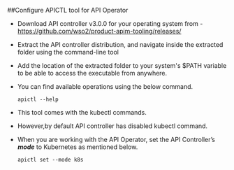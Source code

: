 ##Configure APICTL tool for API Operator

- Download API controller v3.0.0 for your operating system from - https://github.com/wso2/product-apim-tooling/releases/

- Extract the API controller distribution, and navigate inside the extracted folder using the command-line tool

- Add the location of the extracted folder to your system's $PATH variable to be able to access the executable from anywhere.

- You can find available operations using the below command.
    ```
    apictl --help
    ```
- This tool comes with the kubectl commands.
- However,by default API controller has disabled kubectl command. 
- When you are working with the API Operator, set the API Controller’s ***mode*** to Kubernetes as mentioned below.
    
    ```
    apictl set --mode k8s 
    ```
<br />

